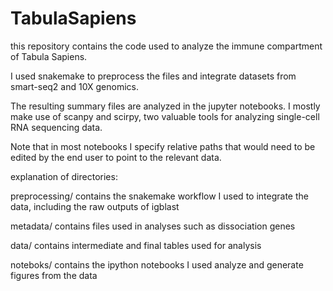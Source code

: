 # TabulaSapiens

this repository contains the code used to analyze the immune compartment of Tabula Sapiens. 

I used snakemake to preprocess the files and integrate datasets from smart-seq2 and 10X genomics. 

The resulting summary files are analyzed in the jupyter notebooks. I mostly make use of scanpy and scirpy, two valuable tools for analyzing single-cell RNA sequencing data.

Note that in most notebooks I specify relative paths that would need to be edited by the end user to point to the relevant data. 

explanation of directories:

preprocessing/ contains the snakemake workflow I used to integrate the data, including the raw outputs of igblast

metadata/ contains files used in analyses such as dissociation genes

data/ contains intermediate and final tables used for analysis

noteboks/ contains the ipython notebooks I used analyze and generate figures from the data
